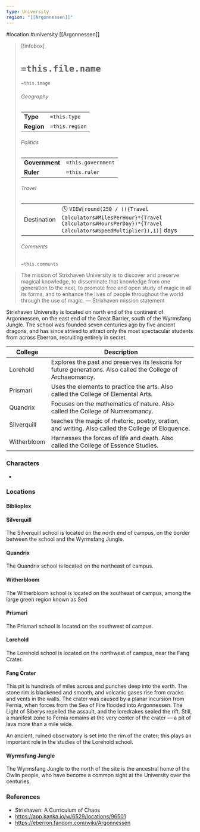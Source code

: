 ```yaml
---
type: University
region: "[[Argonnessen]]"
---
```

 #location #university [[Argonnessen]]

> [!infobox]
> # `=this.file.name`
> `=this.image`
> ###### Geography
> |  |  |
> | ---- | ---- |
> | **Type** | `=this.type` |
> | **Region** | `=this.region` |
> ###### Politics
> |  |  |
> | ---- | ---- |
> | **Government** | `=this.government` |
> | **Ruler** | `=this.ruler` |
> ###### Travel
> |  |  |
> | ---- | ---- |
> | Destination | 🕓 `VIEW[round(250 / (({Travel Calculators#MilesPerHour}*{Travel Calculators#HoursPerDay})*{Travel Calculators#SpeedMultiplier}),1)]` days |
> ###### Comments
> `=this.comments`

>The mission of Strixhaven University is to discover and preserve magical knowledge, to disseminate that knowledge from one generation to the next, to promote free and open study of magic in all its forms, and to enhance the lives of people throughout the world through the use of magic.
 — Strixhaven mission statement

Strixhaven University is located on north end of the continent of Argonnessen, on the east end of the Great Barrier, south of the Wyrmsfang Jungle. The school was founded seven centuries ago by five ancient dragons, and has since strived to attract only the most spectacular students from across Eberron, recruiting entirely in secret.

| College     | Description                                                                                                  |
|-------------|--------------------------------------------------------------------------------------------------------------|
| Lorehold    | Explores the past and preserves its lessons for future generations. Also called the College of Archaeomancy. |
| Prismari    | Uses the elements to practice the arts. Also called the College of Elemental Arts.                           |
| Quandrix    | Focuses on the mathematics of nature. Also called the College of Numeromancy.                                |
| Silverquill | teaches the magic of rhetoric, poetry, oration, and writing. Also called the College of Eloquence.           |
| Witherbloom | Harnesses the forces of life and death. Also called the College of Essence Studies.                          |

### Characters

* 

### Locations

#### Biblioplex

#### Silverquill

The Silverquill school is located on the north end of campus, on the border between the school and the Wyrmsfang Jungle.

#### Quandrix

The Quandrix school is located on the northeast of campus.

#### Witherbloom

The Witherbloom school is located on the southeast of campus, among the large green region known as Sed

#### Prismari

The Prismari school is located on the southwest of campus.

#### Lorehold

The Lorehold school is located on the northwest of campus, near the Fang Crater.

#### Fang Crater

This pit is hundreds of miles across and punches deep into the earth. The stone rim is blackened and smooth, and volcanic gases rise from cracks and vents in the walls. The crater was caused by a planar incursion from Fernia, when forces from the Sea of Fire flooded into Argonnessen. The Light of Siberys repelled the assault, and the loredrakes sealed the rift. Still, a manifest zone to Fernia remains at the very center of the crater — a pit of lava more than a mile wide.

An ancient, ruined observatory is set into the rim of the crater; this plays an important role in the studies of the Lorehold school.

#### Wyrmsfang Jungle

The Wyrmsfang Jungle to the north of the site is the ancestral home of the Owlin people, who have become a common sight at the University over the centuries.

### References

* Strixhaven: A Curriculum of Chaos
* https://app.kanka.io/w/6529/locations/96501
* https://eberron.fandom.com/wiki/Argonnessen
